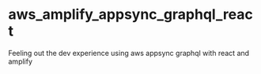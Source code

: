 # aws_amplify_appsync_graphql_react
Feeling out the dev experience using aws appsync graphql with react and amplify
